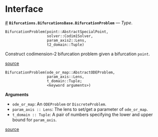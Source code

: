 
<a id='Interface-1'></a>

# Interface

<a id='Bifurcations.BifurcationsBase.BifurcationProblem' href='#Bifurcations.BifurcationsBase.BifurcationProblem'>#</a>
**`Bifurcations.BifurcationsBase.BifurcationProblem`** &mdash; *Type*.



```
BifurcationProblem(point::AbstractSpecialPoint,
                   solver::Codim1Solver,
                   param_axis2::Lens,
                   t2_domain::Tuple)
```

Construct codimension-2 bifurcation problem given a bifurcation `point`.


<a target='_blank' href='https://github.com/tkf/Bifurcations.jl/blob/f8b5d0fe1281d3d57faa881637b1509720a5627d/src/codim2/problem.jl#L9-L17' class='documenter-source'>source</a><br>


```
BifurcationProblem(ode_or_map::AbstractODEProblem,
                   param_axis::Lens,
                   t_domain::Tuple;
                   <keyword arguments>)
```

**Arguments**

  * `ode_or_map`: An `ODEProblem` or `DiscreteProblem`.
  * `param_axis :: Lens`: The lens to set/get a parameter of `ode_or_map`.
  * `t_domain :: Tuple`: A pair of numbers specifying the lower and upper bound for `param_axis`.


<a target='_blank' href='https://github.com/tkf/Bifurcations.jl/blob/f8b5d0fe1281d3d57faa881637b1509720a5627d/src/diffeq.jl#L34-L45' class='documenter-source'>source</a><br>

